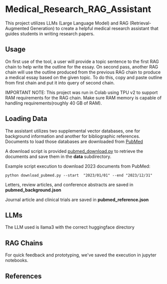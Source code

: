 # Medical_Research_RAG_Assistant
This project utilizes LLMs (Large Language Model) and RAG (Retrieval-Augmented Generation) to create a helpful medical research assistant that guides students in writing research papers.

## Usage
On first use of the tool, a user will provide a topic sentence to the first RAG chain to help write the outline for the essay.
On second pass, another RAG chain will use the outline produced from the previous RAG chain to produce a medical essay based on the given topic. To do this, copy and paste outline from first chain and put it into query of second chain.

IMPORTANT NOTE: This project was run in Colab using TPU v2 to support RAM requirements for the RAG chain. Make sure RAM memory is capable of handling requirements(roughly 40 GB of RAM). 

## Loading Data
The assistant utilizes two supplemental vector databases, one for background information and another for bibliographic references.
Documents to load those databases are downloaded from [PubMed](https://pubmed.ncbi.nlm.nih.gov/)

A download script is provided [pubmed_download.py](https://github.com/rchun1/Medical_Research_RAG_Assistant/blob/main/pubmed_download.py) to retrieve the documents and save them in the **data** subdirectory.

Example script execution to download 2023 documents from PubMed:
```
python download_pubmed.py --start  "2023/01/01" --end "2023/12/31"
```

Letters, review articles, and conference abstracts are saved in **pubmed_background.json**

Journal article and clinical trials are saved in **pubmed_reference.json**

## LLMs

The LLM  used is llama3 with the correct huggingface directory

## RAG Chains

For quick feedback and prototyping, we've saved the execution in jupyter notebooks.



## References

[^1]: [https://docs.llamaindex.ai/en/stable/understanding/indexing/indexing/](https://docs.llamaindex.ai/en/stable/understanding/indexing/indexing/)

[^2]: [https://docs.llamaindex.ai/en/stable/examples/vector_stores/ChromaIndexDemo/](https://docs.llamaindex.ai/en/stable/examples/vector_stores/ChromaIndexDemo/)

[^3]: [https://www.llamaindex.ai/blog/using-llamaindex-and-llamafile-to-build-a-local-private-research-assistant](https://www.llamaindex.ai/blog/using-llamaindex-and-llamafile-to-build-a-local-private-research-assistant)

[^4]: [https://docs.llamaindex.ai/en/stable/getting_started/starter_tools/rag_cli/](https://docs.llamaindex.ai/en/stable/getting_started/starter_tools/rag_cli/)

[^5]: [https://medium.com/the-ai-forum/create-a-blog-writer-multi-agent-system-using-crewai-and-ollama-f47654a5e1cd](https://medium.com/the-ai-forum/create-a-blog-writer-multi-agent-system-using-crewai-and-ollama-f47654a5e1cd)

[^6]: [https://docs.llamaindex.ai/en/latest/examples/chat_engine/chat_engine_context/](https://docs.llamaindex.ai/en/latest/examples/chat_engine/chat_engine_context/)

[^7]: [https://llamahub.ai/l/readers/llama-index-readers-json](https://llamahub.ai/l/readers/llama-index-readers-json)

[^8]: [https://docs.llamaindex.ai/en/stable/examples/query_engine/json_query_engine/](https://docs.llamaindex.ai/en/stable/examples/query_engine/json_query_engine/)

[^9]: [https://docs.llamaindex.ai/en/stable/module_guides/deploying/agents/usage_pattern/#query-engine-tools](https://docs.llamaindex.ai/en/stable/module_guides/deploying/agents/usage_pattern/#query-engine-tools)

[^10]: [https://python.langchain.com/v0.1/docs/modules/data_connection/document_loaders/json/](https://python.langchain.com/v0.1/docs/modules/data_connection/document_loaders/json/)
